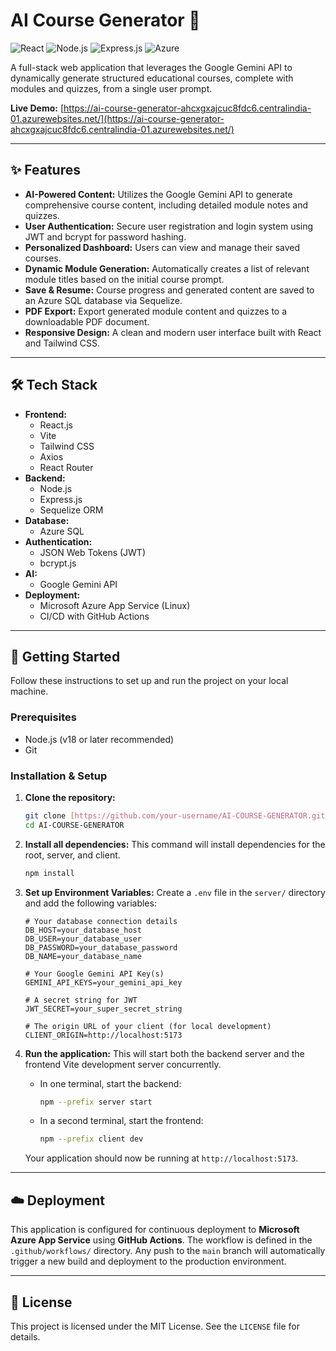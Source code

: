 # AI Course Generator 🚀

![React](https://img.shields.io/badge/React-20232A?style=for-the-badge&logo=react&logoColor=61DAFB)
![Node.js](https://img.shields.io/badge/Node.js-339933?style=for-the-badge&logo=nodedotjs&logoColor=white)
![Express.js](https://img.shields.io/badge/Express.js-000000?style=for-the-badge&logo=express&logoColor=white)
![Azure](https://img.shields.io/badge/Azure-0078D4?style=for-the-badge&logo=microsoftazure&logoColor=white)

A full-stack web application that leverages the Google Gemini API to dynamically generate structured educational courses, complete with modules and quizzes, from a single user prompt.

**Live Demo:** [https://ai-course-generator-ahcxgxajcuc8fdc6.centralindia-01.azurewebsites.net/](https://ai-course-generator-ahcxgxajcuc8fdc6.centralindia-01.azurewebsites.net/)

---


## ✨ Features

- **AI-Powered Content:** Utilizes the Google Gemini API to generate comprehensive course content, including detailed module notes and quizzes.
- **User Authentication:** Secure user registration and login system using JWT and bcrypt for password hashing.
- **Personalized Dashboard:** Users can view and manage their saved courses.
- **Dynamic Module Generation:** Automatically creates a list of relevant module titles based on the initial course prompt.
- **Save & Resume:** Course progress and generated content are saved to an Azure SQL database via Sequelize.
- **PDF Export:** Export generated module content and quizzes to a downloadable PDF document.
- **Responsive Design:** A clean and modern user interface built with React and Tailwind CSS.

---

## 🛠️ Tech Stack

- **Frontend:**
  - React.js
  - Vite
  - Tailwind CSS
  - Axios
  - React Router
- **Backend:**
  - Node.js
  - Express.js
  - Sequelize ORM
- **Database:**
  - Azure SQL
- **Authentication:**
  - JSON Web Tokens (JWT)
  - bcrypt.js
- **AI:**
  - Google Gemini API
- **Deployment:**
  - Microsoft Azure App Service (Linux)
  - CI/CD with GitHub Actions

---

## 🚀 Getting Started

Follow these instructions to set up and run the project on your local machine.

### Prerequisites

- Node.js (v18 or later recommended)
- Git

### Installation & Setup

1.  **Clone the repository:**
    ```bash
    git clone [https://github.com/your-username/AI-COURSE-GENERATOR.git](https://github.com/your-username/AI-COURSE-GENERATOR.git)
    cd AI-COURSE-GENERATOR
    ```

2.  **Install all dependencies:**
    This command will install dependencies for the root, server, and client.
    ```bash
    npm install
    ```

3.  **Set up Environment Variables:**
    Create a `.env` file in the `server/` directory and add the following variables:
    ```
    # Your database connection details
    DB_HOST=your_database_host
    DB_USER=your_database_user
    DB_PASSWORD=your_database_password
    DB_NAME=your_database_name

    # Your Google Gemini API Key(s)
    GEMINI_API_KEYS=your_gemini_api_key

    # A secret string for JWT
    JWT_SECRET=your_super_secret_string

    # The origin URL of your client (for local development)
    CLIENT_ORIGIN=http://localhost:5173
    ```

4.  **Run the application:**
    This will start both the backend server and the frontend Vite development server concurrently.
    - In one terminal, start the backend:
      ```bash
      npm --prefix server start
      ```
    - In a second terminal, start the frontend:
      ```bash
      npm --prefix client dev
      ```

    Your application should now be running at `http://localhost:5173`.

---

## ☁️ Deployment

This application is configured for continuous deployment to **Microsoft Azure App Service** using **GitHub Actions**. The workflow is defined in the `.github/workflows/` directory. Any push to the `main` branch will automatically trigger a new build and deployment to the production environment.

---

## 📄 License

This project is licensed under the MIT License. See the `LICENSE` file for details.

